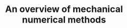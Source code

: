 ---
title: An overview of mechanical numerical methods
layout: an-overview-of-mechanical-numerical-methods
---